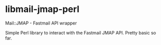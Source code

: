 # libmail-jmap-perl
Mail::JMAP - Fastmail API wrapper

Simple Perl library to interact with the Fastmail JMAP API.  Pretty basic so far.
